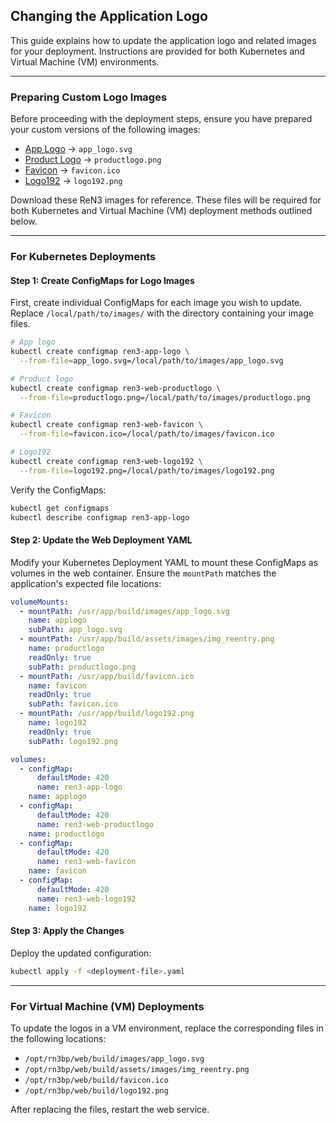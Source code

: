 ## Changing the Application Logo

This guide explains how to update the application logo and related images for your deployment. Instructions are provided for both Kubernetes and Virtual Machine (VM) environments.

---


### Preparing Custom Logo Images

Before proceeding with the deployment steps, ensure you have prepared your custom versions of the following images:

- [App Logo](https://ren3.ai/images/app_logo.svg) → `app_logo.svg`
- [Product Logo](https://ren3.ai/assets/images/img_reentry.png) → `productlogo.png`
- [Favicon](https://ren3.ai/favicon.ico) → `favicon.ico`
- [Logo192](https://ren3.ai/logo192.png) → `logo192.png`

Download these ReN3 images for reference. These files will be required for both Kubernetes and Virtual Machine (VM) deployment methods outlined below.

---

### For Kubernetes Deployments

#### Step 1: Create ConfigMaps for Logo Images

First, create individual ConfigMaps for each image you wish to update. Replace `/local/path/to/images/` with the directory containing your image files.

```bash
# App logo
kubectl create configmap ren3-app-logo \
  --from-file=app_logo.svg=/local/path/to/images/app_logo.svg

# Product logo
kubectl create configmap ren3-web-productlogo \
  --from-file=productlogo.png=/local/path/to/images/productlogo.png

# Favicon
kubectl create configmap ren3-web-favicon \
  --from-file=favicon.ico=/local/path/to/images/favicon.ico

# Logo192
kubectl create configmap ren3-web-logo192 \
  --from-file=logo192.png=/local/path/to/images/logo192.png
```

Verify the ConfigMaps:

```bash
kubectl get configmaps
kubectl describe configmap ren3-app-logo
```

#### Step 2: Update the Web Deployment YAML

Modify your Kubernetes Deployment YAML to mount these ConfigMaps as volumes in the web container. Ensure the `mountPath` matches the application's expected file locations:

```yaml
volumeMounts:
  - mountPath: /usr/app/build/images/app_logo.svg
    name: applogo
    subPath: app_logo.svg
  - mountPath: /usr/app/build/assets/images/img_reentry.png
    name: productlogo
    readOnly: true
    subPath: productlogo.png
  - mountPath: /usr/app/build/favicon.ico
    name: favicon
    readOnly: true
    subPath: favicon.ico
  - mountPath: /usr/app/build/logo192.png
    name: logo192
    readOnly: true
    subPath: logo192.png

volumes:
  - configMap:
      defaultMode: 420
      name: ren3-app-logo
    name: applogo
  - configMap:
      defaultMode: 420
      name: ren3-web-productlogo
    name: productlogo
  - configMap:
      defaultMode: 420
      name: ren3-web-favicon
    name: favicon
  - configMap:
      defaultMode: 420
      name: ren3-web-logo192
    name: logo192
```

#### Step 3: Apply the Changes

Deploy the updated configuration:

```bash
kubectl apply -f <deployment-file>.yaml
```

---

### For Virtual Machine (VM) Deployments

To update the logos in a VM environment, replace the corresponding files in the following locations:

- `/opt/rn3bp/web/build/images/app_logo.svg`
- `/opt/rn3bp/web/build/assets/images/img_reentry.png`
- `/opt/rn3bp/web/build/favicon.ico`
- `/opt/rn3bp/web/build/logo192.png`

After replacing the files, restart the web service.